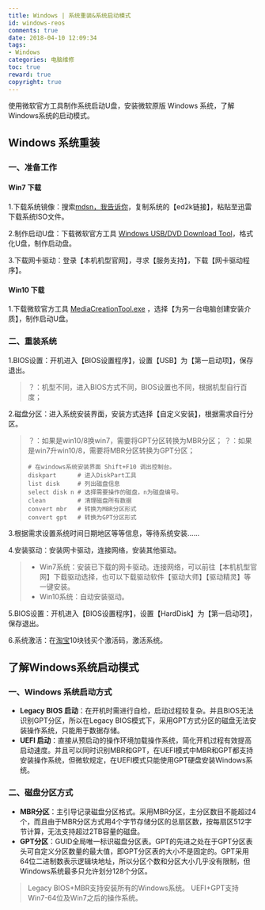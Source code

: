 ```yaml
---
title: Windows | 系统重装&系统启动模式
id: windows-reos
comments: true
date: 2018-04-10 12:09:34
tags:
- Windows
categories: 电脑维修
toc: true
reward: true
copyright: true
---
```


<!--# Windows | 系统重装-->

使用微软官方工具制作系统启动U盘，安装微软原版 Windows 系统，了解Windows系统的启动模式。

<!-- more -->

## Windows 系统重装

### 一、准备工作

#### Win7 下载

1.下载系统镜像：搜索[mdsn，我告诉你](https://msdn.itellyou.cn/)，复制系统的【ed2k链接】，粘贴至迅雷下载系统ISO文件。

2.制作启动U盘：下载微软官方工具 [Windows USB/DVD Download Tool](https://www.microsoft.com/en-us/download/details.aspx?id=56485)，格式化U盘，制作启动盘。

3.下载网卡驱动：登录【本机机型官网】，寻求【服务支持】，下载【网卡驱动程序】。

#### Win10 下载

1.下载微软官方工具 [MediaCreationTool.exe](https://www.microsoft.com/zh-cn/software-download/windows10?OCID=WIP_r_Win10_Body_AddPC) ，选择【为另一台电脑创建安装介质】，制作启动U盘。

### 二、重装系统

1.BIOS设置：开机进入【BIOS设置程序】，设置【USB】为【第一启动项】，保存退出。

  > ？：机型不同，进入BIOS方式不同，BIOS设置也不同，根据机型自行百度；

2.磁盘分区：进入系统安装界面，安装方式选择【自定义安装】，根据需求自行分区。

> ？：如果是win10/8换win7，需要将GPT分区转换为MBR分区；
> ？：如果是win7升win10/8，需要将MBR分区转换为GPT分区；
>
> ```shell
> # 在windows系统安装界面 Shift+F10 调出控制台。
> diskpart      # 进入DiskPart工具
> list disk     # 列出磁盘信息
> select disk n # 选择需要操作的磁盘，n为磁盘编号。
> clean         # 清理磁盘所有数据
> convert mbr   # 转换为MBR分区形式
> convert gpt   # 转换为GPT分区形式
> ```

3.根据需求设置系统时间日期地区等等信息，等待系统安装......

4.安装驱动：安装网卡驱动，连接网络，安装其他驱动。

> - Win7系统：安装已下载的网卡驱动。连接网络，可以前往【本机机型官网】下载驱动选择，也可以下载驱动软件【驱动大师】【驱动精灵】等一键安装。
> - Win10系统：自动安装驱动。

5.BIOS设置：开机进入【BIOS设置程序】，设置【HardDisk】为【第一启动项】，保存退出。

6.系统激活：在[淘宝](https://s.taobao.com)10块钱买个激活码，激活系统。



## 了解Windows系统启动模式

### 一、Windows 系统启动方式

- **Legacy BIOS 启动**：在开机时需进行自检，启动过程较复杂。并且BIOS无法识别GPT分区，所以在Legacy BIOS模式下，采用GPT方式分区的磁盘无法安装操作系统，只能用于数据存储。
- **UEFI 启动**：直接从预启动的操作环境加载操作系统，简化开机过程有效提高启动速度。并且可以同时识别MBR和GPT，在UEFI模式中MBR和GPT都支持安装操作系统，但微软规定，在UEFI模式只能使用GPT硬盘安装Windows系统。 

### 二、磁盘分区方式

- **MBR分区**：主引导记录磁盘分区格式。采用MBR分区，主分区数目不能超过4个，而且由于MBR分区方式用4个字节存储分区的总扇区数，按每扇区512字节计算，无法支持超过2TB容量的磁盘。
- **GPT分区**：GUID全局唯一标识磁盘分区表。GPT的先进之处在于GPT分区表头可自定义分区数量的最大值，即GPT分区表的大小不是固定的。GPT采用64位二进制数表示逻辑块地址，所以分区个数和分区大小几乎没有限制，但Windows系统最多只允许划分128个分区。

> Legacy BIOS+MBR支持安装所有的Windows系统。
> UEFI+GPT支持Win7-64位及Win7之后的操作系统。